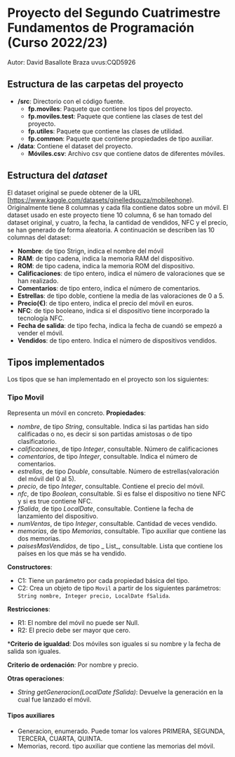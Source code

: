 # Proyecto del Segundo Cuatrimestre Fundamentos de Programación (Curso 2022/23)
Autor: David Basallote Braza   uvus:CQD5926

## Estructura de las carpetas del proyecto

* **/src**: Directorio con el código fuente.
  * **fp.moviles**: Paquete que contiene los tipos del proyecto.
  * **fp.moviles.test**: Paquete que contiene las clases de test del proyecto.
  * **fp.utiles**:  Paquete que contiene las clases de utilidad.
  * **fp.common**:  Paquete que contiene propiedades de tipo auxiliar. 
* **/data**: Contiene el dataset del proyecto.
    * **Móviles.csv**: Archivo csv que contiene datos de diferentes móviles.
    
## Estructura del *dataset*

El dataset original se puede obtener de la URL [https://www.kaggle.com/datasets/ginelledsouza/mobilephone). Originalmente tiene 8 columnas y cada fila contiene datos sobre un móvil. El dataset usado en este proyecto tiene 10 columna, 6 se han tomado del dataset original, y cuatro, la fecha, la cantidad de vendidos, NFC y el precio, se han generado de forma aleatoria. A continuación se describen las 10 columnas del dataset:

* **Nombre**: de tipo Strign, indica el nombre del móvil
* **RAM**: de tipo cadena, indica la memoria RAM del dispositivo.
* **ROM**: de tipo cadena, indica la memoria ROM del dispositivo.
* **Calificaciones**: de tipo entero, indica el número de valoraciones que se han realizado.
* **Comentarios**: de tipo entero, indica el número de comentarios.
* **Estrellas**: de tipo doble, contiene la media de las valoraciones de 0 a 5.
* **Precio(€)**: de tipo entero, indica el precio del móvil en euros. 
* **NFC**: de tipo booleano, indica si el dispositivo tiene incorporado la tecnología NFC.
* **Fecha de salida**: de tipo fecha, indica la fecha de cuandó se empezó a vender el móvil.
* **Vendidos**: de tipo entero. Indica el número de dispositivos vendidos.

## Tipos implementados

Los tipos que se han implementado en el proyecto son los siguientes:

### Tipo Movil
Representa un móvil en concreto.
**Propiedades**:

- _nombre_, de tipo _String_, consultable. Indica si las partidas han sido calificadas o no, es decir si son partidas amistosas o de tipo clasificatorio. 
- _calificaciones_, de tipo _Integer_, consultable. Número de calificaciones 
- _comentarios_, de tipo _Integer_, consultable. Indica el número de comentarios.
- _estrellas_, de tipo _Double_, consultable. Número de estrellas(valoración del móvil del 0 al 5).
- _precio_, de tipo _Integer_, consultable. Contiene el precio del móvil.
- _nfc_, de tipo _Boolean_, consultable. Si es false el dispositivo no tiene NFC y si es true contiene NFC.
- _fSalida_, de tipo _LocalDate_, consultable. Contiene la fecha de lanzamiento del dispositivo.
- _numVentas_, de tipo _Integer_, consultable. Cantidad de veces vendido.
- _memorias_, de tipo _Memorias_, consultable. Tipo auxiliar que contiene las dos memorias.
- _paisesMasVendidos_, de tipo _ List<String>_, consultable. Lista que contiene los países en los que más se ha vendido.

**Constructores**: 

- C1: Tiene un parámetro por cada propiedad básica del tipo.
- C2: Crea un objeto de tipo ```Movil``` a partir de los siguientes parámetros: ```String nombre, Integer precio, LocalDate fSalida```.

**Restricciones**:
 
- R1: El nombre del móvil no puede ser Null.
- R2: El precio debe ser mayor que cero.

***Criterio de igualdad**: Dos móviles son iguales si su nombre y la fecha de salida son iguales.

**Criterio de ordenación**: Por nombre y precio.

**Otras operaciones**:

- _String getGeneracion(LocalDate fSalida)_: Devuelve la generación en la cual fue lanzado el móvil.

#### Tipos auxiliares

- Generacion, enumerado. Puede tomar los valores PRIMERA, SEGUNDA, TERCERA, CUARTA, QUINTA.
- Memorias, record. tipo auxiliar que contiene las memorias del móvil.

